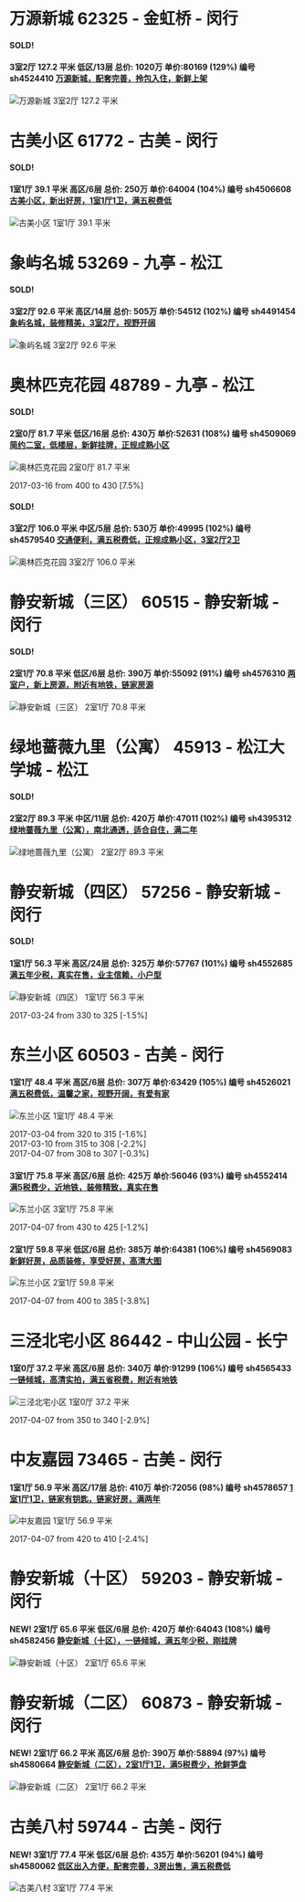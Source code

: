 # 万源新城 62325 - 金虹桥 - 闵行

#### SOLD!
#### 3室2厅 127.2 平米 低区/13层 总价: 1020万 单价:80169 (129%) 编号 sh4524410 [万源新城，配套完善，拎包入住，新鲜上架](https://href.li/?http://sh.lianjia.com/ershoufang/sh4524410.html)

![万源新城 3室2厅 127.2 平米](http://cdn1.dooioo.com/fetch/vp/fy/gi/20160527/20af9cff-c030-4693-9652-ac416254e361.jpg_200x150.jpg)



    


# 古美小区 61772 - 古美 - 闵行

#### SOLD!
#### 1室1厅 39.1 平米 高区/6层 总价: 250万 单价:64004 (104%) 编号 sh4506608 [古美小区，新出好房，1室1厅1卫，满五税费低](https://href.li/?http://sh.lianjia.com/ershoufang/sh4506608.html)

![古美小区 1室1厅 39.1 平米](http://cdn7.dooioo.com/static/img/new-version/default_block.png)



    


# 象屿名城 53269 - 九亭 - 松江

#### SOLD!
#### 3室2厅 92.6 平米 高区/14层 总价: 505万 单价:54512 (102%) 编号 sh4491454 [象屿名城，装修精美，3室2厅，视野开阔](https://href.li/?http://sh.lianjia.com/ershoufang/sh4491454.html)

![象屿名城 3室2厅 92.6 平米](http://cdn1.dooioo.com/fetch/vp/fy/gi/20160608/721fb6d0-83aa-4f4c-b64b-dd23d7cc73ab.jpg_200x150.jpg)



    


# 奥林匹克花园 48789 - 九亭 - 松江

#### SOLD!
#### 2室0厅 81.7 平米 低区/16层 总价: 430万 单价:52631 (108%) 编号 sh4509069 [简约二室，低楼层，新鲜挂牌，正规成熟小区](https://href.li/?http://sh.lianjia.com/ershoufang/sh4509069.html)

![奥林匹克花园 2室0厅 81.7 平米](http://cdn7.dooioo.com/static/img/new-version/default_block.png)

2017-03-16 from 400 to 430 [7.5%]

    
#### SOLD!
#### 3室2厅 106.0 平米 中区/5层 总价: 530万 单价:49995 (102%) 编号 sh4579540 [交通便利，满五税费低，正规成熟小区，3室2厅2卫](https://href.li/?http://sh.lianjia.com/ershoufang/sh4579540.html)

![奥林匹克花园 3室2厅 106.0 平米](http://cdn7.dooioo.com/static/img/new-version/default_block.png)



    


# 静安新城（三区） 60515 - 静安新城 - 闵行

#### SOLD!
#### 2室1厅 70.8 平米 低区/6层 总价: 390万 单价:55092 (91%) 编号 sh4576310 [两室户，新上房源，附近有地铁，链家房源](https://href.li/?http://sh.lianjia.com/ershoufang/sh4576310.html)

![静安新城（三区） 2室1厅 70.8 平米](http://cdn1.dooioo.com/fetch/vp/fy/gi/20170331/66cd5da3-de3d-49f2-b519-10aca5ce7c56.jpg_200x150.jpg)



    


# 绿地蔷薇九里（公寓） 45913 - 松江大学城 - 松江

#### SOLD!
#### 2室2厅 89.3 平米 中区/11层 总价: 420万 单价:47011 (102%) 编号 sh4395312 [绿地蔷薇九里（公寓），南北通透，适合自住，满二年](https://href.li/?http://sh.lianjia.com/ershoufang/sh4395312.html)

![绿地蔷薇九里（公寓） 2室2厅 89.3 平米](http://cdn7.dooioo.com/static/img/new-version/default_block.png)



    


# 静安新城（四区） 57256 - 静安新城 - 闵行

#### SOLD!
#### 1室1厅 56.3 平米 高区/24层 总价: 325万 单价:57767 (101%) 编号 sh4552685 [满五年少税，真实在售，业主信赖，小户型](https://href.li/?http://sh.lianjia.com/ershoufang/sh4552685.html)

![静安新城（四区） 1室1厅 56.3 平米](http://cdn7.dooioo.com/static/img/new-version/default_block.png)

2017-03-24 from 330 to 325 [-1.5%]

    


# 东兰小区 60503 - 古美 - 闵行

#### 1室1厅 48.4 平米 高区/6层 总价: 307万 单价:63429 (105%) 编号 sh4526021 [满五税费低，温馨之家，视野开阔，有爱有家](https://href.li/?http://sh.lianjia.com/ershoufang/sh4526021.html)

![东兰小区 1室1厅 48.4 平米](http://cdn1.dooioo.com/fetch/vp/fy/gi/20170226/7f11972c-5e67-4ee0-b8af-7a0be517d3a0.jpg_200x150.jpg)

2017-03-04 from 320 to 315 [-1.6%]<br />2017-03-10 from 315 to 308 [-2.2%]<br />2017-04-07 from 308 to 307 [-0.3%]

    
#### 3室1厅 75.8 平米 高区/6层 总价: 425万 单价:56046 (93%) 编号 sh4552414 [满5税费少，近地铁，装修精致，真实在售](https://href.li/?http://sh.lianjia.com/ershoufang/sh4552414.html)

![东兰小区 3室1厅 75.8 平米](http://cdn7.dooioo.com/static/img/new-version/default_block.png)

2017-04-07 from 430 to 425 [-1.2%]

    
#### 2室1厅 59.8 平米 低区/6层 总价: 385万 单价:64381 (106%) 编号 sh4569083 [新鲜好房，品质装修，享受好房，高清大图](https://href.li/?http://sh.lianjia.com/ershoufang/sh4569083.html)

![东兰小区 2室1厅 59.8 平米](http://cdn1.dooioo.com/fetch/vp/fy/gi/20170328/228a2f5c-00a1-4a3c-8d76-2a24f1cbddab.jpg_200x150.jpg)

2017-04-07 from 400 to 385 [-3.8%]

    


# 三泾北宅小区 86442 - 中山公园 - 长宁

#### 1室0厅 37.2 平米 高区/6层 总价: 340万 单价:91299 (106%) 编号 sh4565433 [一链倾城，高清实拍，满五省税费，附近有地铁](https://href.li/?http://sh.lianjia.com/ershoufang/sh4565433.html)

![三泾北宅小区 1室0厅 37.2 平米](http://cdn1.dooioo.com/fetch/vp/fy/gi/20170325/1e0072d5-86ed-4bbc-afad-f916b1c9750f.jpg_200x150.jpg)

2017-04-07 from 350 to 340 [-2.9%]

    


# 中友嘉园 73465 - 古美 - 闵行

#### 1室1厅 56.9 平米 高区/17层 总价: 410万 单价:72056 (98%) 编号 sh4578657 [1室1厅1卫，链家有钥匙，链家好房，满两年](https://href.li/?http://sh.lianjia.com/ershoufang/sh4578657.html)

![中友嘉园 1室1厅 56.9 平米](http://cdn1.dooioo.com/fetch/vp/fy/gi/20170319/f3abb874-90bc-4941-99c4-077d7a56615d.jpg_200x150.jpg)

2017-04-07 from 420 to 410 [-2.4%]

    


# 静安新城（十区） 59203 - 静安新城 - 闵行

#### NEW! 2室1厅 65.6 平米 低区/6层 总价: 420万 单价:64043 (108%) 编号 sh4582456 [静安新城（十区），一链倾城，满五年少税，刚挂牌](https://href.li/?http://sh.lianjia.com/ershoufang/sh4582456.html)

![静安新城（十区） 2室1厅 65.6 平米](http://cdn1.dooioo.com/fetch/vp/fy/gi/20160615/0a524a4d-6dda-4428-a4f7-51384345f3d0.jpg_200x150.jpg)

    


# 静安新城（二区） 60873 - 静安新城 - 闵行

#### NEW! 2室1厅 66.2 平米 高区/6层 总价: 390万 单价:58894 (97%) 编号 sh4580664 [静安新城（二区），2室1厅1卫，满5税费少，抢鲜笋盘](https://href.li/?http://sh.lianjia.com/ershoufang/sh4580664.html)

![静安新城（二区） 2室1厅 66.2 平米](http://cdn7.dooioo.com/static/img/new-version/default_block.png)

    


# 古美八村 59744 - 古美 - 闵行

#### NEW! 3室1厅 77.4 平米 低区/6层 总价: 435万 单价:56201 (94%) 编号 sh4580062 [低区出入方便，配套完善，3房出售，满五税费低](https://href.li/?http://sh.lianjia.com/ershoufang/sh4580062.html)

![古美八村 3室1厅 77.4 平米](http://cdn1.dooioo.com/fetch/vp/fy/gi/20160927/b2cbe801-c694-4a1b-87f1-aff82db462c5.jpg_200x150.jpg)

    


